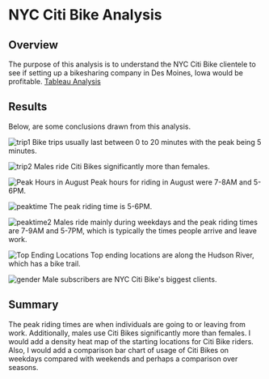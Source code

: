 # NYC Citi Bike Analysis

## Overview
The purpose of this analysis is to understand the NYC Citi Bike clientele to see if setting up a bikesharing company in Des Moines, Iowa would be profitable.
[Tableau Analysis](https://public.tableau.com/app/profile/jessica.zimmerman/viz/Module14Challenge_16394162012360/NYCCitiBikeAnalysis)

## Results
Below, are some conclusions drawn from this analysis.

![trip1](https://user-images.githubusercontent.com/88340176/146202328-6edf15ea-989c-4ebe-8079-a43381d3db66.PNG)
Bike trips usually last between 0 to 20 minutes with the peak being 5 minutes.

![trip2](https://user-images.githubusercontent.com/88340176/146202344-2aecdd81-e085-47bd-af42-4f5205d0f479.PNG)
Males ride Citi Bikes significantly more than females.

![Peak Hours in August](https://user-images.githubusercontent.com/88340176/146202390-b47597fa-4e10-4055-bcd0-e647a3a0713b.png)
Peak hours for riding in August were 7-8AM and 5-6PM.

![peaktime](https://user-images.githubusercontent.com/88340176/146202419-b7a712f7-c892-4dc0-9393-eb03e33324d1.PNG)
The peak riding time is 5-6PM.

![peaktime2](https://user-images.githubusercontent.com/88340176/146202427-a8445bc7-cb44-46ee-a7a5-9ecb0283851b.PNG)
Males ride mainly during weekdays and the peak riding times are 7-9AM and 5-7PM, which is typically the times people arrive and leave work.

![Top Ending Locations](https://user-images.githubusercontent.com/88340176/146202463-0222e736-9305-4b3a-9ed3-8e157570b354.png)
Top ending locations are along the Hudson River, which has a bike trail. 

![gender](https://user-images.githubusercontent.com/88340176/146202478-c46a2bf6-e70b-4d40-918e-4d2444b22b96.PNG)
Male subscribers are NYC Citi Bike's biggest clients.

## Summary
The peak riding times are when individuals are going to or leaving from work. Additionally, males use Citi Bikes significantly more than females. I would add a density heat map of the starting locations for Citi Bike riders. Also, I would add a comparison bar chart of usage of Citi Bikes on weekdays compared with weekends and perhaps a comparison over seasons. 
